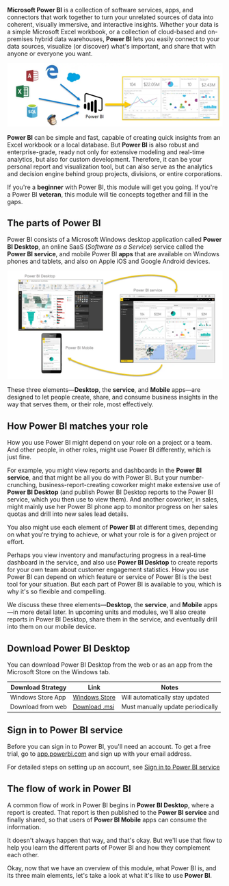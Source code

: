 **Microsoft Power BI** is a collection of software services, apps, and connectors that work together to turn your unrelated sources of data into coherent, visually immersive, and interactive insights. Whether your data is a simple Microsoft Excel workbook, or a collection of cloud-based and on-premises hybrid data warehouses, **Power BI** lets you easily connect to your data sources, visualize (or discover) what's important, and share that with anyone or everyone you want.

![How Power BI works with other data](../media/pbi-intro_01.png)

**Power BI** can be simple and fast, capable of creating quick insights from an Excel workbook or a local database. But **Power BI** is also robust and enterprise-grade, ready not only for extensive modeling and real-time analytics, but also for custom development. Therefore, it can be your personal report and visualization tool, but can also serve as the analytics and decision engine behind group projects, divisions, or entire corporations.

If you're a **beginner** with Power BI, this module will get you going. If you're a Power BI **veteran**, this module will tie concepts together and fill in the gaps.

## The parts of Power BI
Power BI consists of a Microsoft Windows desktop application called **Power BI Desktop**, an online SaaS (*Software as a Service*) service called the **Power BI service**, and mobile Power BI **apps** that are available on Windows phones and tablets, and also on Apple iOS and Google Android devices.

![The parts of Power BI](../media/pbi-intro_02.png)

These three elements—**Desktop**, the **service**, and **Mobile** apps—are designed to let people create, share, and consume business insights in the way that serves them, or their role, most effectively.

## How Power BI matches your role
How you use Power BI might depend on your role on a project or a team. And other people, in other roles, might use Power BI differently, which is just fine.

For example, you might view reports and dashboards in the **Power BI service**, and that might be all you do with Power BI. But your number-crunching, business-report-creating coworker might make extensive use of **Power BI Desktop** (and publish Power BI Desktop reports to the Power BI service, which you then use to view them). And another coworker, in sales, might mainly use her Power BI phone app to monitor progress on her sales quotas and drill into new sales lead details.

You also might use each element of **Power BI** at different times, depending on what you're trying to achieve, or what your role is for a given project or effort.

Perhaps you view inventory and manufacturing progress in a real-time dashboard in the service, and also use **Power BI Desktop** to create reports for your own team about customer engagement statistics. How you use Power BI can depend on which feature or service of Power BI is the best tool for your situation. But each part of Power BI is available to you, which is why it's so flexible and compelling.

We discuss these three elements—**Desktop**, the **service**, and **Mobile** apps—in more detail later. In upcoming units and modules, we'll also create reports in Power BI Desktop, share them in the service, and eventually drill into them on our mobile device.

## Download Power BI Desktop

You can download Power BI Desktop from the web or as an app from the Microsoft Store on the Windows tab.

| Download Strategy | Link | Notes |
|-------------------|------|-----------------------------------|
| Windows Store App | <a href="https://go.microsoft.com/fwlink/?linkid=2101122" target="_blank">Windows Store</a>| Will automatically stay updated |
| Download from web | [Download .msi](http://go.microsoft.com/fwlink/?LinkID=521662) | Must manually update periodically |

## Sign in to Power BI service
Before you can sign in to Power BI, you'll need an account. To get a free trial, go to <a href="https://go.microsoft.com/fwlink/?linkid=2101313" target="_blank">app.powerbi.com</a> and sign up with your email address. 

For detailed steps on setting up an account, see [Sign in to Power BI service](https://docs.microsoft.com/power-bi/consumer/end-user-sign-in)

## The flow of work in Power BI
A common flow of work in Power BI begins in **Power BI Desktop**, where a report is created. That report is then published to the **Power BI service** and finally shared, so that users of **Power BI Mobile** apps can consume the information.

It doesn't always happen that way, and that's okay. But we'll use that flow to help you learn the different parts of Power BI and how they complement each other.

Okay, now that we have an overview of this module, what Power BI is, and its three main elements, let's take a look at what it's like to use **Power BI**.


